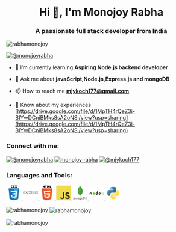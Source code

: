 <h1 align="center">Hi 👋, I'm Monojoy Rabha</h1>
<h3 align="center">A passionate full stack developer from India</h3>

<p align="left"> <img src="https://komarev.com/ghpvc/?username=rabhamonojoy&label=Profile%20views&color=0e75b6&style=flat" alt="rabhamonojoy" /> </p>

<p align="left"> <a href="https://twitter.com/@monojoyrabha" target="blank"><img src="https://img.shields.io/twitter/follow/@monojoyrabha?logo=twitter&style=for-the-badge" alt="@monojoyrabha" /></a> </p>

- 🌱 I’m currently learning **Aspiring Node.js backend developer**

- 💬 Ask me about **javaScript,Node.js,Express.js and mongoDB**

- 📫 How to reach me **mjykoch177@gmail.com**

- 📄 Know about my experiences [https://drive.google.com/file/d/1MpTH4rQeZ3i-BIYwDCniBMks8sA2oNSl/view?usp=sharing](https://drive.google.com/file/d/1MpTH4rQeZ3i-BIYwDCniBMks8sA2oNSl/view?usp=sharing)

<h3 align="left">Connect with me:</h3>
<p align="left">
<a href="https://twitter.com/@monojoyrabha" target="blank"><img align="center" src="https://raw.githubusercontent.com/rahuldkjain/github-profile-readme-generator/master/src/images/icons/Social/twitter.svg" alt="@monojoyrabha" height="30" width="40" /></a>
<a href="https://linkedin.com/in/monojoy rabha" target="blank"><img align="center" src="https://raw.githubusercontent.com/rahuldkjain/github-profile-readme-generator/master/src/images/icons/Social/linked-in-alt.svg" alt="monojoy rabha" height="30" width="40" /></a>
<a href="https://www.hackerrank.com/@mjykoch177" target="blank"><img align="center" src="https://raw.githubusercontent.com/rahuldkjain/github-profile-readme-generator/master/src/images/icons/Social/hackerrank.svg" alt="@mjykoch177" height="30" width="40" /></a>
</p>

<h3 align="left">Languages and Tools:</h3>
<p align="left"> <a href="https://www.w3schools.com/css/" target="_blank" rel="noreferrer"> <img src="https://raw.githubusercontent.com/devicons/devicon/master/icons/css3/css3-original-wordmark.svg" alt="css3" width="40" height="40"/> </a> <a href="https://expressjs.com" target="_blank" rel="noreferrer"> <img src="https://raw.githubusercontent.com/devicons/devicon/master/icons/express/express-original-wordmark.svg" alt="express" width="40" height="40"/> </a> <a href="https://www.w3.org/html/" target="_blank" rel="noreferrer"> <img src="https://raw.githubusercontent.com/devicons/devicon/master/icons/html5/html5-original-wordmark.svg" alt="html5" width="40" height="40"/> </a> <a href="https://developer.mozilla.org/en-US/docs/Web/JavaScript" target="_blank" rel="noreferrer"> <img src="https://raw.githubusercontent.com/devicons/devicon/master/icons/javascript/javascript-original.svg" alt="javascript" width="40" height="40"/> </a> <a href="https://www.mongodb.com/" target="_blank" rel="noreferrer"> <img src="https://raw.githubusercontent.com/devicons/devicon/master/icons/mongodb/mongodb-original-wordmark.svg" alt="mongodb" width="40" height="40"/> </a> <a href="https://nodejs.org" target="_blank" rel="noreferrer"> <img src="https://raw.githubusercontent.com/devicons/devicon/master/icons/nodejs/nodejs-original-wordmark.svg" alt="nodejs" width="40" height="40"/> </a> <a href="https://www.python.org" target="_blank" rel="noreferrer"> <img src="https://raw.githubusercontent.com/devicons/devicon/master/icons/python/python-original.svg" alt="python" width="40" height="40"/> </a> </p>

<p><img align="left" src="https://github-readme-stats.vercel.app/api/top-langs?username=rabhamonojoy&show_icons=true&locale=en&layout=compact" alt="rabhamonojoy" /></p>

<p>&nbsp;<img align="center" src="https://github-readme-stats.vercel.app/api?username=rabhamonojoy&show_icons=true&locale=en" alt="rabhamonojoy" /></p>

<p><img align="center" src="https://github-readme-streak-stats.herokuapp.com/?user=rabhamonojoy&" alt="rabhamonojoy" /></p>
